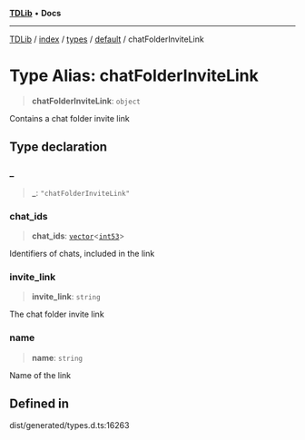 [**TDLib**](../../../../../../README.md) • **Docs**

***

[TDLib](../../../../../../modules.md) / [index](../../../../../README.md) / [types](../../../README.md) / [default](../README.md) / chatFolderInviteLink

# Type Alias: chatFolderInviteLink

> **chatFolderInviteLink**: `object`

Contains a chat folder invite link

## Type declaration

### \_

> **\_**: `"chatFolderInviteLink"`

### chat\_ids

> **chat\_ids**: [`vector`](vector.md)\<[`int53`](int53.md)\>

Identifiers of chats, included in the link

### invite\_link

> **invite\_link**: `string`

The chat folder invite link

### name

> **name**: `string`

Name of the link

## Defined in

dist/generated/types.d.ts:16263
